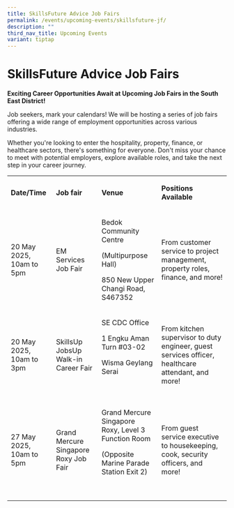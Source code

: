 ```yaml
---
title: SkillsFuture Advice Job Fairs
permalink: /events/upcoming-events/skillsfuture-jf/
description: ""
third_nav_title: Upcoming Events
variant: tiptap
---
```

<h1>SkillsFuture Advice Job Fairs</h1>
<p><strong>Exciting Career Opportunities Await at Upcoming Job Fairs in the South East District!</strong>
</p>
<p>Job seekers, mark your calendars! We will be hosting a series of job fairs
offering a wide range of employment opportunities across various industries.</p>
<p>Whether you're looking to enter the hospitality, property, finance, or
healthcare sectors, there's something for everyone. Don't miss your chance
to meet with potential employers, explore available roles, and take the
next step in your career journey.</p>
<table style="minWidth: 100px">
<colgroup>
<col>
<col>
<col>
<col>
</colgroup>
<tbody>
<tr>
<td rowspan="1" colspan="1">
<p><strong>Date/Time</strong>
</p>
</td>
<td rowspan="1" colspan="1">
<p><strong>Job fair</strong>
</p>
</td>
<td rowspan="1" colspan="1">
<p><strong>Venue</strong>
</p>
</td>
<td rowspan="1" colspan="1">
<p><strong>Positions Available</strong>
</p>
</td>
</tr>
<tr>
<td rowspan="1" colspan="1">
<p>20 May 2025, 10am to 5pm</p>
</td>
<td rowspan="1" colspan="1">
<p>EM Services Job Fair</p>
</td>
<td rowspan="1" colspan="1">
<p>Bedok Community Centre</p>
<p>(Multipurpose Hall)</p>
<p>850 New Upper Changi Road, S467352</p>
</td>
<td rowspan="1" colspan="1">
<p>From customer service to project management, property roles, finance,
and more!</p>
</td>
</tr>
<tr>
<td rowspan="1" colspan="1">
<p>20 May 2025, 10am to 3pm</p>
</td>
<td rowspan="1" colspan="1">
<p>SkillsUp JobsUp Walk-in Career Fair</p>
</td>
<td rowspan="1" colspan="1">
<p>SE CDC Office</p>
<p>1 Engku Aman Turn #03-02</p>
<p>Wisma Geylang Serai</p>
<p>&nbsp;</p>
</td>
<td rowspan="1" colspan="1">
<p>From kitchen supervisor to duty engineer, guest services officer, healthcare
attendant, and more!</p>
</td>
</tr>
<tr>
<td rowspan="1" colspan="1">
<p>27 May 2025, 10am to 5pm</p>
</td>
<td rowspan="1" colspan="1">
<p>Grand Mercure Singapore Roxy Job Fair&nbsp;</p>
</td>
<td rowspan="1" colspan="1">
<p>Grand Mercure Singapore Roxy, Level 3 Function Room</p>
<p>(Opposite Marine Parade Station Exit 2)</p>
<p>&nbsp;</p>
</td>
<td rowspan="1" colspan="1">
<p>From guest service executive to housekeeping, cook, security officers,
and more!</p>
</td>
</tr>
</tbody>
</table>
<p></p>